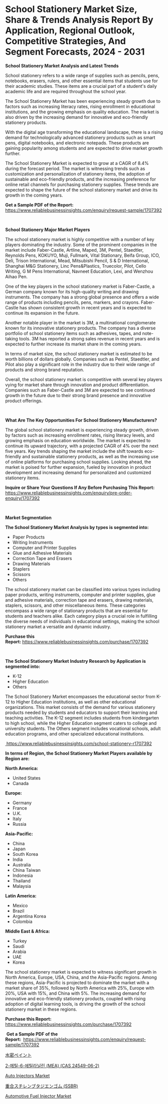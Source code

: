 <p><h1>School Stationery Market Size, Share & Trends Analysis Report By Application, Regional Outlook, Competitive Strategies, And Segment Forecasts, 2024 - 2031</h1></p><p><strong>School Stationery Market Analysis and Latest Trends</strong></p>
<p><p>School stationery refers to a wide range of supplies such as pencils, pens, notebooks, erasers, rulers, and other essential items that students use for their academic studies. These items are a crucial part of a student's daily academic life and are required throughout the school year.</p><p>The School Stationery Market has been experiencing steady growth due to factors such as increasing literacy rates, rising enrollment in educational institutions, and the growing emphasis on quality education. The market is also driven by the increasing demand for innovative and eco-friendly stationery products.</p><p>With the digital age transforming the educational landscape, there is a rising demand for technologically advanced stationery products such as smart pens, digital notebooks, and electronic notepads. These products are gaining popularity among students and are expected to drive market growth further.</p><p>The School Stationery Market is expected to grow at a CAGR of 8.4% during the forecast period. The market is witnessing trends such as customization and personalization of stationery items, the adoption of sustainable and eco-friendly products, and the increasing preference for online retail channels for purchasing stationery supplies. These trends are expected to shape the future of the school stationery market and drive its growth in the coming years.</p></p>
<p><strong>Get a Sample PDF of the Report:&nbsp;</strong> <a href="https://www.reliablebusinessinsights.com/enquiry/request-sample/1707392">https://www.reliablebusinessinsights.com/enquiry/request-sample/1707392</a></p>
<p>&nbsp;</p>
<p><strong>School Stationery Major Market Players</strong></p>
<p><p>The school stationery market is highly competitive with a number of key players dominating the industry. Some of the prominent companies in the market include Faber-Castle, Artline, Maped, 3M, Pentel, Staedtler, Reynolds Pens, KOKUYO, Muji, Fullmark, Vital Stationary, Beifa Group, ICO, Deli, Trison International, Mead, Mitsubishi Pencil, S & D International, Shanghai M&G Stationery, Linc Pens&Plastics, Truecolor, Pilot, Cello Writing, G M Pens International, Navneet Education, Lexi, and Wenzhou Aihao Pen.</p><p>One of the key players in the school stationery market is Faber-Castle, a German company known for its high-quality writing and drawing instruments. The company has a strong global presence and offers a wide range of products including pencils, pens, markers, and crayons. Faber-Castle has shown consistent growth in recent years and is expected to continue its expansion in the future.</p><p>Another notable player in the market is 3M, a multinational conglomerate known for its innovative stationery products. The company has a diverse portfolio of school stationery items such as adhesives, tapes, and note-taking tools. 3M has reported a strong sales revenue in recent years and is expected to further increase its market share in the coming years.</p><p>In terms of market size, the school stationery market is estimated to be worth billions of dollars globally. Companies such as Pentel, Staedtler, and Pilot also play a significant role in the industry due to their wide range of products and strong brand reputation.</p><p>Overall, the school stationery market is competitive with several key players vying for market share through innovation and product differentiation. Companies such as Faber-Castle and 3M are expected to see continued growth in the future due to their strong brand presence and innovative product offerings.</p></p>
<p>&nbsp;</p>
<p><strong>What Are The Key Opportunities For School Stationery Manufacturers?</strong></p>
<p><p>The global school stationery market is experiencing steady growth, driven by factors such as increasing enrollment rates, rising literacy levels, and growing emphasis on education worldwide. The market is expected to continue its upward trajectory, with a projected CAGR of 4% over the next five years. Key trends shaping the market include the shift towards eco-friendly and sustainable stationery products, as well as the increasing use of online platforms for purchasing school supplies. Looking ahead, the market is poised for further expansion, fueled by innovation in product development and increasing demand for personalized and customized stationery items.</p></p>
<p><strong>Inquire or Share Your Questions If Any Before Purchasing This Report:</strong> <a href="https://www.reliablebusinessinsights.com/enquiry/pre-order-enquiry/1707392">https://www.reliablebusinessinsights.com/enquiry/pre-order-enquiry/1707392</a></p>
<p>&nbsp;</p>
<p><strong>Market Segmentation</strong></p>
<p><strong>The School Stationery Market Analysis by types is segmented into:</strong></p>
<p><ul><li>Paper Products</li><li>Writing Instruments</li><li>Computer and Printer Supplies</li><li>Glue and Adhesive Materials</li><li>Correction Tape and Erasers</li><li>Drawing Materials</li><li>Staplers</li><li>Scissors</li><li>Others</li></ul></p>
<p><p>The school stationery market can be classified into various types including paper products, writing instruments, computer and printer supplies, glue and adhesive materials, correction tape and erasers, drawing materials, staplers, scissors, and other miscellaneous items. These categories encompass a wide range of stationary products that are essential for students and teachers alike. Each category plays a crucial role in fulfilling the diverse needs of individuals in educational settings, making the school stationery market a versatile and dynamic industry.</p></p>
<p><strong>Purchase this Report:&nbsp;</strong><a href="https://www.reliablebusinessinsights.com/purchase/1707392">https://www.reliablebusinessinsights.com/purchase/1707392</a></p>
<p>&nbsp;</p>
<p><strong>The School Stationery Market Industry Research by Application is segmented into:</strong></p>
<p><ul><li>K-12</li><li>Higher Education</li><li>Others</li></ul></p>
<p><p>The School Stationery Market encompasses the educational sector from K-12 to Higher Education institutions, as well as other educational organizations. This market consists of the demand for various stationery products needed by students and educators to support their learning and teaching activities. The K-12 segment includes students from kindergarten to high school, while the Higher Education segment caters to college and university students. The Others segment includes vocational schools, adult education programs, and other specialized educational institutions.</p></p>
<p><a href="https://www.reliablebusinessinsights.com/school-stationery-r1707392">&nbsp;https://www.reliablebusinessinsights.com/school-stationery-r1707392</a></p>
<p><strong>In terms of Region, the School Stationery Market Players available by Region are:</strong></p>
<p>
    <p> <strong> North America: </strong>
        <ul>
            <li>United States</li>
            <li>Canada</li>
        </ul>
        </p> 
    <p> <strong> Europe: </strong>
        <ul>
            <li>Germany</li>
            <li>France</li>
            <li>U.K.</li>
            <li>Italy</li>
            <li>Russia</li>
        </ul>
        </p> 
    <p> <strong> Asia-Pacific: </strong>
        <ul>
            <li>China</li>
            <li>Japan</li>
            <li>South Korea</li>
            <li>India</li>
            <li>Australia</li>
            <li>China Taiwan</li>
            <li>Indonesia</li>
            <li>Thailand</li>
            <li>Malaysia</li>
        </ul>
        </p> 
    <p> <strong> Latin America: </strong>
        <ul>
            <li>Mexico</li>
            <li>Brazil</li>
            <li>Argentina Korea</li>
            <li>Colombia</li>
        </ul>
        </p> 
    <p> <strong> Middle East & Africa: </strong>
        <ul>
            <li>Turkey</li>
            <li>Saudi</li>
            <li>Arabia</li>
            <li>UAE</li>
            <li>Korea</li>
        </ul>
    </p>
    </p>
<p><p>The school stationery market is expected to witness significant growth in North America, Europe, USA, China, and the Asia-Pacific regions. Among these regions, Asia-Pacific is projected to dominate the market with a market share of 35%, followed by North America with 25%, Europe with 20%, USA with 15%, and China with 5%. The increasing demand for innovative and eco-friendly stationery products, coupled with rising adoption of digital learning tools, is driving the growth of the school stationery market in these regions.</p></p>
<p><strong>Purchase this Report: </strong><a href="https://www.reliablebusinessinsights.com/purchase/1707392">https://www.reliablebusinessinsights.com/purchase/1707392</a></p>
<p>&nbsp;<strong>Get a Sample PDF of the Report:&nbsp;&nbsp;</strong><a href="https://www.reliablebusinessinsights.com/enquiry/request-sample/1707392">https://www.reliablebusinessinsights.com/enquiry/request-sample/1707392</a></p>
<p><strong></strong></p>
<p><p><a href="https://github.com/SantosDicki04/Market-Research-Report-List-1/blob/main/4596188103269.md">水密ペイント</a></p><p><a href="https://github.com/vsap75a286l/Market-Research-Report-List-2/blob/main/419142596738.md">2-메틸-6-에틸라닐린 (MEA) (CAS 24549-06-2)</a></p><p><a href="https://github.com/biheemgalvinlouises6hokrh3h/Market-Research-Report-List-2/blob/main/auto-injectors-market.md">Auto Injectors Market</a></p><p><a href="https://github.com/moulafa/Market-Research-Report-List-1/blob/main/5313906103268.md">重合スチレンブタジエンゴム (SSBR)</a></p><p><a href="https://github.com/guneycigdem35/Market-Research-Report-List-3/blob/main/automotive-fuel-injector-market.md">Automotive Fuel Injector Market</a></p></p>
